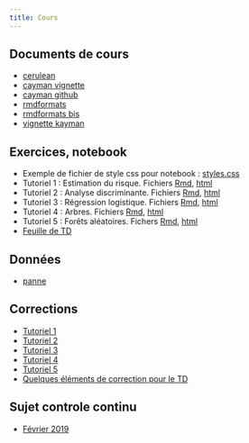 ```yaml
---
title: Cours
---
```



## Documents de cours

- [cerulean](tuto1_risque.nb.html)
- [cayman vignette](tuto1_risque_v3.html)
- [cayman github](tuto1_risque_v4.html)
- [rmdformats](tuto1_risque_v5.html)
- [rmdformats bis](essai_rmdformats.html)
- [vignette kayman](essai.html)


<!--
- [slides](cepe_classif.pdf)
- [slides au format rapport](cepe_article.pdf)
-->

## Exercices, notebook

- Exemple de fichier de style css pour notebook : [styles.css](styles.css)
- Tutoriel 1 : Estimation du risque. Fichiers [Rmd](stu_tuto1_risque.Rmd), [html](stu_tuto1_risque.nb.html)
- Tutoriel 2 : Analyse discriminante. Fichiers [Rmd](stu_tuto2_lda_R2.Rmd), [html](stu_tuto2_lda_R2.nb.html)
- Tutoriel 3 : Régression logistique. Fichiers [Rmd](stu_tuto3_logit.Rmd), [html](stu_tuto3_logit.nb.html)
- Tutoriel 4 : Arbres. Fichiers [Rmd](stu_tuto4_arbres_R2.Rmd), [html](stu_tuto4_arbres_R2.nb.html)
- Tutoriel 5 : Forêts aléatoires. Fichers [Rmd](stu_tuto5_foret_R2.Rmd), [html](stu_tuto5_foret_R2.nb.html)
- [Feuille de TD](td.pdf)

## Données

- [panne](panne.txt)

## Corrections

- [Tutoriel 1](tuto1_risque.html)
- [Tutoriel 2](tuto2_lda.html)
- [Tutoriel 3](tuto3_logit.html)
- [Tutoriel 4](tuto4_arbres.html)
- [Tutoriel 5](tuto5_foret.html)
- [Quelques éléments de correction pour le TD](correction.pdf)

## Sujet controle continu

- [Février 2019](devoir_fevrier2019.pdf)
